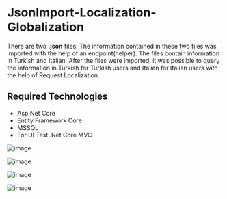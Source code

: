 # JsonImport-Localization-Globalization
There are two **.json** files. The information contained in these two files was imported with the help of an endpoint(helper). The files contain information in Turkish and Italian. After the files were imported, it was possible to query the information in Turkish for Turkish users and Italian for Italian users with the help of Request Localization.

## Required Technologies
- Asp.Net Core
- Entity Framework Core
- MSSQL
- For UI Test .Net Core MVC

![image](https://user-images.githubusercontent.com/32266891/123819969-e03a2100-d902-11eb-98a4-e75820619d21.png)

![image](https://user-images.githubusercontent.com/32266891/123813091-491e9a80-d8fd-11eb-8f1c-d80fbbaf56e9.png)

![image](https://user-images.githubusercontent.com/32266891/123813349-7ec38380-d8fd-11eb-8552-8a876e321c3d.png)

![image](https://user-images.githubusercontent.com/32266891/123813375-85ea9180-d8fd-11eb-8806-ccc8fd30ffe9.png)
